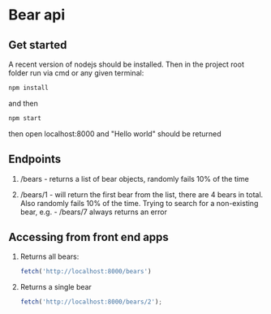 # Bear api

## Get started

A recent version of nodejs should be installed.
Then in the project root folder run via cmd or any given terminal:

```js
npm install
```

and then

```js
npm start
```

then open localhost:8000 and "Hello world" should be returned

## Endpoints

1. /bears - returns a list of bear objects, randomly fails 10% of the time

2. /bears/1 - will return the first bear from the list, there are 4 bears in total. Also randomly fails 10% of the time. Trying to search for a non-existing bear, e.g. - /bears/7 always returns an error

## Accessing from front end apps


1. Returns all bears:

    ```js
    fetch('http://localhost:8000/bears')
    ```

2. Returns a single bear
    ```js
    fetch('http://localhost:8000/bears/2');
    ```